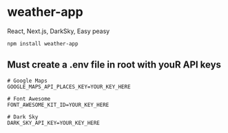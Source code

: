 # weather-app
React, Next.js, DarkSky, Easy peasy

```npm install weather-app```

## Must create a .env file in root with youR API keys

```
# Google Maps
GOOGLE_MAPS_API_PLACES_KEY=YOUR_KEY_HERE

# Font Awesome
FONT_AWESOME_KIT_ID=YOUR_KEY_HERE

# Dark Sky
DARK_SKY_API_KEY=YOUR_KEY_HERE
```
